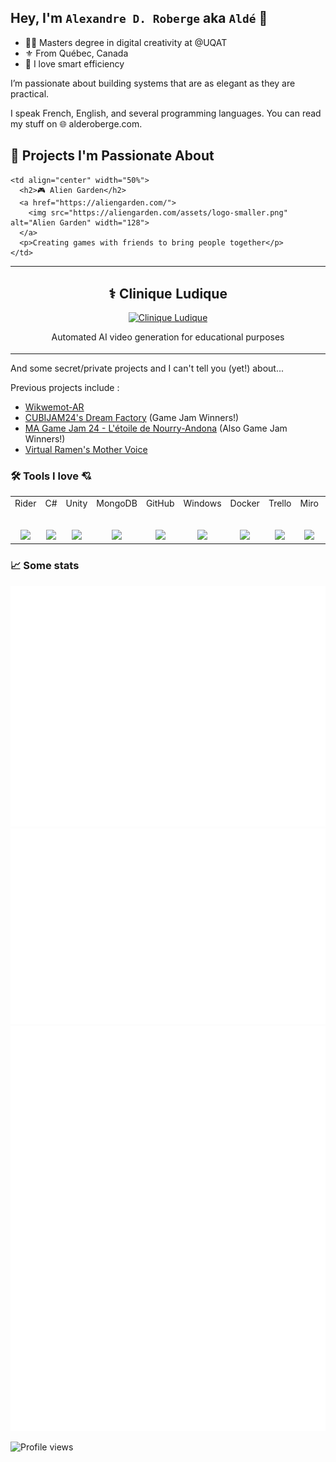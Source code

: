 ## Hey, I'm `Alexandre D. Roberge` aka `Aldé` 👋

- 👨‍💻 Masters degree in digital creativity at @UQAT
- ⚜️ From Québec, Canada 
- 🧡 I love smart efficiency

I’m passionate about building systems that are as elegant as they are practical.

I speak French, English, and several programming languages. You can read my stuff on 🌐 alderoberge.com.

<h2>🔭 Projects I'm Passionate About</h2>

<table width="100%">
  <tr>
    <td align="center" width="50%">
      <h2>⚕️ Clinique Ludique</h2>
      <a href="https://cliniqueludique.com/">
        <img src="https://cliniqueludique.com/images/characters/nurse-heart-blue.png" alt="Clinique Ludique" width="128">
      </a>
      <p>Automated AI video generation for educational purposes</p>
    </td>

    <td align="center" width="50%">
      <h2>🎮 Alien Garden</h2>
      <a href="https://aliengarden.com/">
        <img src="https://aliengarden.com/assets/logo-smaller.png" alt="Alien Garden" width="128">
      </a>
      <p>Creating games with friends to bring people together</p>
    </td>
  </tr>
</table>



And some secret/private projects and I can't tell you (yet!) about...

Previous projects include : 
* [Wikwemot-AR](https://minwashin.org/en/wikwemot/)
* [CUBIJAM24's Dream Factory](https://sambro.itch.io/the-dream-factory) (Game Jam Winners!)
* [MA Game Jam 24 - L'étoile de Nourry-Andona](https://alde.itch.io/etoile-de-nourry-andona) (Also Game Jam Winners!)
* [Virtual Ramen's Mother Voice](https://alde.itch.io/mothers-voice) 


### 🛠 Tools I love 💘

<table>
  <tbody>
    <tr valign="top">
      <td width="100px" align="center">
        <span>Rider</span><br><br><br>
        <img height="64px" src="https://cdn.svgporn.com/logos/rider.svg">
      </td>
      <td width="100px" align="center">
        <span>C#</span><br><br><br>
        <img height="64px" src="https://cdn.svgporn.com/logos/c-sharp.svg">
      </td>
      <td width="100px" align="center">
        <span>Unity</span><br><br><br>
        <img height="64px" src="https://cdn.svgporn.com/logos/unity.svg">
      </td>
      <td width="100px" align="center">
        <span>MongoDB</span><br><br><br>
        <img height="64px" src="https://cdn.svgporn.com/logos/mongodb-icon.svg">
      </td>
      <td width="100px" align="center">
        <span>GitHub</span><br><br><br>
        <img height="64px" src="https://cdn.svgporn.com/logos/github-icon.svg">
      </td>
      <td width="100px" align="center">
        <span>Windows</span><br><br><br>
        <img height="64px" src="https://cdn.svgporn.com/logos/microsoft-windows.svg">
      </td>
      <td width="100px" align="center">
        <span>Docker</span><br><br><br>
        <img height="64px" src="https://cdn.svgporn.com/logos/docker-icon.svg">
      </td>
      <td width="100px" align="center">
        <span>Trello</span><br><br><br>
        <img height="64px" src="https://cdn.svgporn.com/logos/trello.svg">
      </td>
      <td width="100px" align="center">
        <span>Miro</span><br><br><br>
        <img height="64px" src="https://cdn.svgporn.com/logos/miro.svg">
      </td>
      <td width="100px" align="center">
        <span>Canva</span><br><br><br>
        <img height="64px" src="https://cdn.svgporn.com/logos/canva.svg">
      </td>
    </tr>
  </tbody>
</table>


### 📈 Some stats

![Metrics](/github-metrics.svg)
![Calendar](/metrics.plugin.calendar.full.svg)
![Habits](/habits.svg)

![Profile views](https://komarev.com/ghpvc/?username=AldeRoberge&abbreviated=true)
